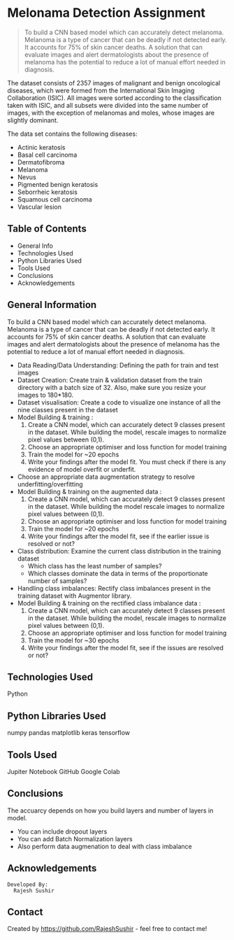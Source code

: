 # Melonama Detection Assignment
> To build a CNN based model which can accurately detect melanoma. Melanoma is a type of cancer that can be deadly if not detected early. It accounts for 75% of skin cancer deaths. A solution that can evaluate images and alert dermatologists about the presence of melanoma has the potential to reduce a lot of manual effort needed in diagnosis.

The dataset consists of 2357 images of malignant and benign oncological diseases, which were formed from the International Skin Imaging Collaboration (ISIC). All images were sorted according to the classification taken with ISIC, and all subsets were divided into the same number of images, with the exception of melanomas and moles, whose images are slightly dominant.


The data set contains the following diseases:

* Actinic keratosis
* Basal cell carcinoma
* Dermatofibroma
* Melanoma
* Nevus
* Pigmented benign keratosis
* Seborrheic keratosis
* Squamous cell carcinoma
* Vascular lesion


## Table of Contents
* General Info
* Technologies Used
* Python Libraries Used
* Tools Used
* Conclusions
* Acknowledgements

## General Information
To build a CNN based model which can accurately detect melanoma. Melanoma is a type of cancer that can be deadly if not detected early. It accounts for 75% of skin cancer deaths. A solution that can evaluate images and alert dermatologists about the presence of melanoma has the potential to reduce a lot of manual effort needed in diagnosis.

* Data Reading/Data Understanding: Defining the path for train and test images 
* Dataset Creation: Create train & validation dataset from the train directory with a batch size of 32. Also, make sure you resize your images to 180*180.
* Dataset visualisation: Create a code to visualize one instance of all the nine classes present in the dataset 
* Model Building & training : 
    1. Create a CNN model, which can accurately detect 9 classes present in the dataset. While building the model, rescale images to normalize pixel values between (0,1).
    2. Choose an appropriate optimiser and loss function for model training
    3. Train the model for ~20 epochs
    4. Write your findings after the model fit. You must check if there is any evidence of model overfit or underfit.
* Choose an appropriate data augmentation strategy to resolve underfitting/overfitting 
* Model Building & training on the augmented data :
    1. Create a CNN model, which can accurately detect 9 classes present in the dataset. While building the model rescale images to normalize pixel values between (0,1).
    2. Choose an appropriate optimiser and loss function for model training
    3. Train the model for ~20 epochs
    4. Write your findings after the model fit, see if the earlier issue is resolved or not?
* Class distribution: Examine the current class distribution in the training dataset 
    * Which class has the least number of samples?
    * Which classes dominate the data in terms of the proportionate number of samples?
* Handling class imbalances: Rectify class imbalances present in the training dataset with Augmentor library.
* Model Building & training on the rectified class imbalance data :
    1. Create a CNN model, which can accurately detect 9 classes present in the dataset. While building the model, rescale images to normalize pixel values between (0,1).
    2. Choose an appropriate optimiser and loss function for model training
    3. Train the model for ~30 epochs
    4. Write your findings after the model fit, see if the issues are resolved or not?

## Technologies Used
Python

## Python Libraries Used
numpy
pandas
matplotlib
keras
tensorflow

## Tools Used
Jupiter Notebook
GitHub
Google Colab

## Conclusions
The accuarcy depends on how you build layers and number of layers in model.
* You can include dropout layers
* You can add Batch Normalization layers
* Also perform data augmenation to deal with class imbalance


## Acknowledgements
    Developed By:
      Rajesh Sushir

## Contact
Created by https://github.com/RajeshSushir - feel free to contact me!